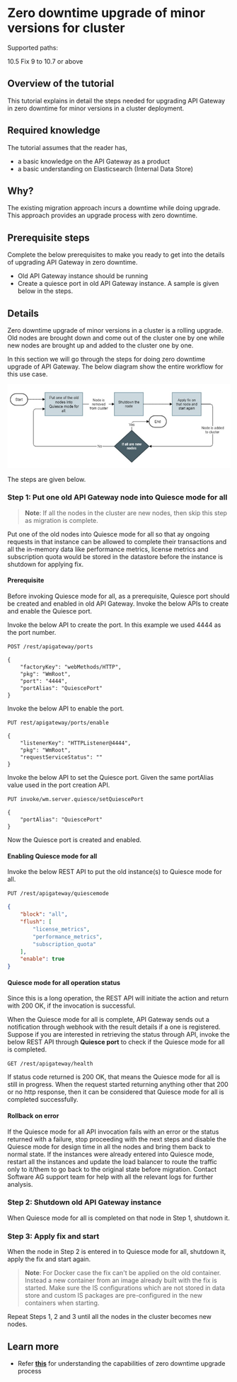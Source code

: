 # Zero downtime upgrade of minor versions for cluster

Supported paths: 

10.5 Fix 9 to 10.7 or above

## Overview of the tutorial

This tutorial explains in detail the steps needed for upgrading API Gateway in zero downtime for minor versions in a cluster deployment.

## Required knowledge

The tutorial assumes that the reader has,

*   a basic knowledge on the API Gateway as a product
*   a basic understanding on Elasticsearch (Internal Data Store)

## Why?

The existing migration approach incurs a downtime while doing upgrade. This approach provides an upgrade process with zero downtime.

## Prerequisite steps

Complete the below prerequisites to make you ready to get into the details of upgrading API Gateway in zero downtime.

*   Old API Gateway instance should be running
*   Create a quiesce port in old API Gateway instance. A sample is given below in the steps.

## Details

Zero downtime upgrade of minor versions in a cluster is a rolling upgrade. Old nodes are brought down and come out of the cluster one by one while new nodes are brought up and added to the cluster one by one.

In this section we will go through the steps for doing zero downtime upgrade of API Gateway.  The below diagram show the entire workflow for this use case.

![](attachments/Workflow.jpg)

The steps are given below.

### Step 1: Put one old API Gateway node into Quiesce mode for all

> **Note**: If all the nodes in the cluster are new nodes, then skip this step as migration is complete.

Put one of the old nodes into Quiesce mode for all so that ay ongoing requests in that instance can be allowed to complete their transactions and all the in-memory data like performance metrics, license metrics and subscription quota would be stored in the datastore before the instance is shutdown for applying fix.

#### Prerequisite

Before invoking Quiesce mode for all, as a prerequisite, Quiesce port should be created and enabled in old API Gateway. Invoke the below APIs to create and enable the Quiesce port.

Invoke the below API to create the port. In this example we used 4444 as the port number.

`POST /rest/apigateway/ports`

```
{
    "factoryKey": "webMethods/HTTP",
    "pkg": "WmRoot",
    "port": "4444",
    "portAlias": "QuiescePort"
}
```

Invoke the below API to enable the port.

`PUT rest/apigateway/ports/enable`

```
{
    "listenerKey": "HTTPListener@4444",
    "pkg": "WmRoot",
    "requestServiceStatus": ""
}
```

Invoke the below API to set the Quiesce port. Given the same portAlias value used in the port creation API.

`PUT invoke/wm.server.quiesce/setQuiescePort`

```
{
    "portAlias": "QuiescePort"
}
```

Now the Quiesce port is created and enabled.

#### Enabling Quiesce mode for all

Invoke the below REST API to put the old instance(s) to Quiesce mode for all.

`PUT /rest/apigateway/quiescemode`

```json
{
    "block": "all",
    "flush": [
        "license_metrics",
        "performance_metrics",
        "subscription_quota"
    ],
    "enable": true
}
```

#### Quiesce mode for all operation status

Since this is a long operation, the REST API will initiate the action and return with 200 OK, if the invocation is successful.

When the Quiesce mode for all is complete, API Gateway sends out a notification through webhook with the result details if a one is registered. Suppose if you are interested in retrieving the status through API, invoke the below REST API through **Quiesce port** to check if the Quiesce mode for all is completed.

`GET /rest/apigateway/health`

If status code returned is 200 OK, that means the Quiesce mode for all is still in progress. When the request started returning anything other that 200 or no http response, then it can be considered that Quiesce mode for all is completed successfully.

#### Rollback on error

If the Quiesce mode for all API invocation fails with an error or the status returned with a failure, stop proceeding with the next steps and disable the Quiesce mode for design time in all the nodes and bring them back to normal state. If the instances were already entered into Quiesce mode, restart all the instances and update the load balancer to route the traffic only to it/them to go back to the original state before migration. Contact Software AG support team for help with all the relevant logs for further analysis.

### Step 2: Shutdown old API Gateway instance

When Quiesce mode for all is completed on that node in Step 1, shutdown it.

### Step 3: Apply fix and start

When the node in Step 2 is entered in to Quiesce mode for all, shutdown it, apply the fix and start again.

> **Note**: For Docker case the fix can't be applied on the old container. Instead a new container from an image already built with the fix is started. Make sure the IS configurations which are not stored in data store and custom IS packages are pre-configured in the new containers when starting.

Repeat Steps 1, 2 and 3 until all the nodes in the cluster becomes new nodes.

## Learn more

- Refer **[this](../Zero%20downtime%20upgrade%20capabilities/)** for understanding the capabilities of zero downtime upgrade process
